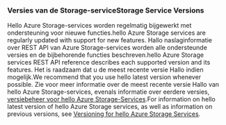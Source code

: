### <a name="storage-service-versions"></a><span data-ttu-id="9d1ed-101">Versies van de Storage-service</span><span class="sxs-lookup"><span data-stu-id="9d1ed-101">Storage Service Versions</span></span>
<span data-ttu-id="9d1ed-102">Hello Azure Storage-services worden regelmatig bijgewerkt met ondersteuning voor nieuwe functies.</span><span class="sxs-lookup"><span data-stu-id="9d1ed-102">hello Azure Storage services are regularly updated with support for new features.</span></span> <span data-ttu-id="9d1ed-103">Hallo naslaginformatie over REST API van Azure Storage-services worden alle ondersteunde versies en de bijbehorende functies beschreven.</span><span class="sxs-lookup"><span data-stu-id="9d1ed-103">hello Azure Storage services REST API reference describes each supported version and its features.</span></span> <span data-ttu-id="9d1ed-104">Het is raadzaam dat u de meest recente versie Hallo indien mogelijk.</span><span class="sxs-lookup"><span data-stu-id="9d1ed-104">We recommend that you use hello latest version whenever possible.</span></span> <span data-ttu-id="9d1ed-105">Zie voor meer informatie over de meest recente versie Hallo van hello Azure Storage-services, evenals informatie over eerdere versies, [versiebeheer voor hello Azure Storage-Services](https://msdn.microsoft.com/library/azure/dd894041.aspx).</span><span class="sxs-lookup"><span data-stu-id="9d1ed-105">For information on hello latest version of hello Azure Storage services, as well as information on previous versions, see [Versioning for hello Azure Storage Services](https://msdn.microsoft.com/library/azure/dd894041.aspx).</span></span>  

